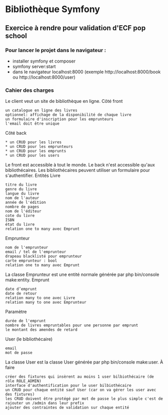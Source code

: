 # Bibliothèque Symfony

## Exercice à rendre pour validation d'ECF pop school

### Pour lancer le projet dans le navigateur :

* installer symfony et composer
* symfony server:start
* dans le navigateur localhost:8000 (exemple http://localhost:8000/book ou http://localhost:8000/user) 

### Cahier des charges

Le client veut un site de bibliothèque en ligne.
Côté front

    un catalogue en ligne des livres
    optionnel: affichage de la disponibilité de chaque livre
    un formulaire d'inscription pour les emprunteurs
    l'email doit être unique

Côté back

    * un CRUD pour les livres
    * un CRUD pour les emprunteurs
    * un CRUD pour les emprunts
    * un CRUD pour les users

Le front est accessible à tout le monde. Le back n'est accessible qu'aux bibliothécaires. Les bibliothécaires peuvent utiliser un formulaire pour s'authentifier.
Entités
Livre

    titre du livre
    genre du livre
    langue du livre
    nom de l'auteur
    année de l'édition
    nombre de pages
    nom de l'éditeur
    cote du livre
    ISBN
    état du livre
    relation one to many avec Emprunt

Emprunteur

    nom de l'emprunteur
    email / tel de l'emprunteur
    drapeau blacklisté pour emprunteur
    carte emprunteur : bool
    relation one to many avec Emprunt

La classe Emprunteur est une entité normale générée par php bin/console make:entity.
Emprunt

    date d’emprunt
    date de retour
    relation many to one avec Livre
    relation many to one avec Emprunteur

Paramètre

    durée de l'emprunt
    nombre de livres empruntables pour une personne par emprunt
    le montant des amendes de retard  

User (le bibliothécaire)

    email
    mot de passe

La classe User est la classe User générée par php bin/console make:user.
À faire

    créer des fixtures qui insèrent au moins 1 user bilbiothécaire (de rôle ROLE_ADMIN)
    interface d'authentification pour le user bilbiothécaire
    un CRUD pour chaque entité sauf User (car on va gérer les user avec des fixtures)
    les CRUD doivent être protégé par mot de passe le plus simple c'est de rajouter un /admin dans leur prefix
    ajouter des contraintes de validation sur chaque entité

